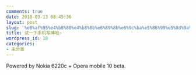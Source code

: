 ```yaml
---
comments: true
date: 2010-03-13 08:45:36
layout: post
slug: '%e8%af%95%e4%b8%80%e4%b8%8b%e6%89%8b%e6%9c%ba%e5%86%99%e5%8d%9a%e5%93%88'
title: 试一下手机写博哈~
wordpress_id: 18
categories:
- 未分类
---
```


Powered by Nokia 6220c + Opera mobile 10 beta.
